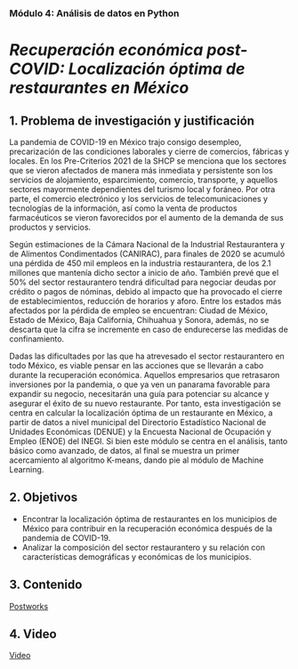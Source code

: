 ### Módulo 4: Análisis de datos en Python 
# *Recuperación económica post-COVID: Localización óptima de restaurantes en México*

## 1. Problema de investigación y justificación

La pandemia de COVID-19 en México trajo consigo desempleo, precarización de las condiciones laborales y cierre de comercios, fábricas y locales. En los Pre-Criterios 2021 de la SHCP se menciona que los sectores que se vieron afectados de manera más inmediata y persistente son los servicios de alojamiento, esparcimiento, comercio, transporte, y aquellos sectores mayormente dependientes del turismo local y foráneo. Por otra parte, el comercio electrónico y los servicios de telecomunicaciones y tecnologías de la información, así como la venta de productos farmacéuticos se vieron favorecidos por el aumento de la demanda de sus productos y servicios.


Según estimaciones de la Cámara Nacional de la Industrial Restaurantera y de Alimentos Condimentados (CANIRAC), para finales de 2020 se acumuló una pérdida de 450 mil empleos en la industria restaurantera, de los 2.1 millones que mantenía dicho sector a inicio de año. También prevé que el 50% del sector restaurantero tendrá dificultad para negociar deudas por crédito o pagos de nóminas, debido al impacto que ha provocado el cierre de establecimientos, reducción de horarios y aforo. Entre los estados más afectados por la pérdida de empleo se encuentran: Ciudad de México, Estado de México, Baja California, Chihuahua y Sonora, además, no se descarta que la cifra se incremente en caso de endurecerse las medidas de confinamiento.


Dadas las dificultades por las que ha atrevesado el sector restaurantero en todo México, es viable pensar en las acciones que se llevarán a cabo durante la recuperación económica. Aquellos empresarios que retrasaron inversiones por la pandemia, o que ya ven un panarama favorable para expandir su negocio, necesitarán una guía para potenciar su alcance y asegurar el éxito de su nuevo restaurante. Por tanto, esta investigación se centra en calcular la localización óptima de un restaurante en México, a partir de datos a nivel municipal del Directorio Estadístico Nacional de Unidades Económicas (DENUE) y la Encuesta Nacional de Ocupación y Empleo (ENOE) del INEGI. Si bien este módulo se centra en el análisis, tanto básico como avanzado, de datos, al final se muestra un primer acercamiento al algoritmo K-means, dando pie al módulo de Machine Learning.



## 2. Objetivos
- Encontrar la localización óptima de restaurantes en los municipios de México para contribuir en la recuperación económica después de la pandemia de COVID-19.
- Analizar la composición del sector restaurantero y su relación con características demográficas y económicas de los municipios.


## 3. Contenido
[Postworks](restaurantes_cdmx.ipynb/)


## 4. Video
[Video]()
